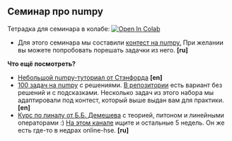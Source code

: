 ## Семинар про numpy

Тетрадка для семинара в колабе: [![Open In Colab](https://colab.research.google.com/assets/colab-badge.svg)](https://colab.research.google.com/github/hse-econ-data-science/andan2024/blob/main/sem02_numpy/sem02_numpy.ipynb)

- Для этого семинара мы составили [контест на numpy.](https://official.contest.yandex.ru/contest/25960/enter/) При желании вы можете попробовать порешать задачки из него. **[ru]**


__Что ещё посмотреть?__ 

- [Небольшой numpy-туториал от Стэнфорда](https://cs231n.github.io/python-numpy-tutorial/) **[en]**
- [100 задач на numpy](https://github.com/rougier/numpy-100/blob/master/100_Numpy_exercises_with_solutions.md) с решениями. [В репозитории](https://github.com/rougier/numpy-100) есть вариант без решений и с подсказками. Несколько задач из этого набора мы адаптировали под контест, который выше выдан вам для практики. **[en]**
- [Курс по линалу от Б.Б. Демешева]([https://www.coursera.org/learn/lineinaya-algebra](https://www.youtube.com/watch?v=OErVswuyx0w&list=PLCf-cQCe1FRw6Zk0o4d3bV7dvGotY8E7h)) с теорией, питоном и линейными операторами :) [На этом канале](https://www.youtube.com/@user-bg8cd4fn7d/playlists) ищите и остальные 5 недель. Он же есть где-то в недрах online-hse. **[ru]**
